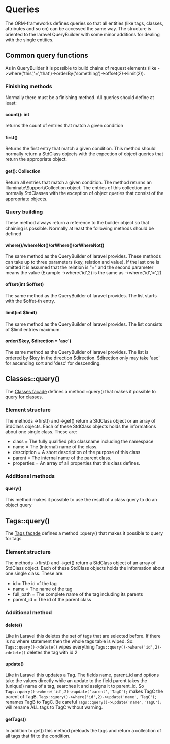 # Queries

The ORM-frameworks defines queries so that all entities (like tags, classes, attributes and so on) can be accessed the same way. The structure is oriented to the laravel QueryBuilder with some minor additions for dealing with the single entities.

## Common query functions
As in QueryBuilder it is possible to build chains of request elements (like ->where('this','=','that')->orderBy('something')->offset(2)->limit(2)). 

### Finishing methods
Normally there must be a finishing method. All queries should define at least:

#### count(): int
returns the count of entries that match a given condition

#### first()
Returns the first entry that match a given condition. This method should normally return a StdClass objects with the expcetion of object queries that return the appropriate object.

#### get(): Collection
Return all entries that match a given condition. The method returns an Illuminate\Support\Collection object. The entries of this collection are normally StdClasses with the exception of object queries that consist of the appropriate objects.

### Query building
These method always return a reference to the builder object so that chaining is possible. Normally at least the following methods should be defined

#### where()/whereNot()/orWhere()/orWhereNot()
The same method as the QueryBuilder of laravel provides. These methods can take up to three parameters (key, relation and value). If the last one is omitted it is assumed that the relation is "=" and the second parameter means the value (Example ->where('id',2) is the same as ->where('id','=',2)

#### offset(int $offset)
The same method as the QueryBuilder of laravel provides. The list starts with the $offet-th entry.

#### limit(int $limit)
The same method as the QueryBuilder of laravel provides. The list consists of $limit entries maximum.

#### order($key, $direction = 'asc')
The same method as the QueryBuilder of laravel provides. The list is ordered by $key in the direction $direction. $direction only may take 'asc' for ascending sort and 'desc' for descending. 

## Classes::query()
The [Classes facade](doc/md/CLASSES.md) defines a method ::query() that makes it possible to query for classes. 

### Element structure
The methods ->first() and ->get() return a StdClass object or an array of StdClass objects. Each of these StdClass objects holds the informations about one single class. These are:
- class = The fully qualified php classname including the namespace
- name = The (internal) name of the class.
- description = A short description of the purpose of this class
- parent = The internal name of the parent class. 
- properties = An array of all properties that this class defines.

### Additional methods
#### query()
This method makes it possible to use the result of a class query to do an object query

## Tags::query()
The [Tags facade](doc/md/TAGS.md) defines a method ::query() that makes it possible to query for tags.

### Element structure
The methods ->first() and ->get() return a StdClass object of an array of StdClass object. Each of these StdClass objects holds the information about one single class. These are:
- id = The id of the tag
- name = The name of the tag
- full_path = The complete name of the tag including its parents
- parent_id = The id of the parent class 

### Additional method

#### delete()
Like in Laravel this deletes the set of tags that are selected before. If there is no where statement then the whole tags table is wiped.
So: 
```Tags::query()->delete()``` wipes everything
```Tags::query()->where('id',2)->delete()``` deletes the tag with id 2

#### update()
Like in Laravel this updates a Tag. The fields name, parent_id and options take the values directly while an update to the field parent takes the (unique!) name of a tag, searches it and assigns it to parent_id.
So 
```Tags::query()->where('id',2)->update('parent','TagC');``` makes TagC the parent of TagB.
```Tags::query()->where('id',2)->update('name','TagC');``` renames TagB to TagC.
Be careful
```Tags::query()->update('name','TagC');``` will rename ALL tags to TagC without warning.

#### getTags()
In addition to get() this method preloads the tags and return a collection of all tags that fit to the condition.


